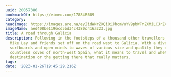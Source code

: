 ```yaml
---
uuid: 20057386
bookmarkOf: https://vimeo.com/178848689
category: 
headImage: https://images.are.na/eyJidWNrZXQiOiJhcmVuYV9pbWFnZXMiLCJrZXkiOiIyMDA1NzM4Ni9vcmlnaW5hbF9hZWQ0MDhiZTExOTZjZDViZDM0YzQzODBjNDE2YTIyMy5qcGciLCJlZGl0cyI6eyJyZXNpemUiOnsid2lkdGgiOjEyMDAsImhlaWdodCI6MTIwMCwiZml0IjoiaW5zaWRlIiwid2l0aG91dEVubGFyZ2VtZW50Ijp0cnVlfSwid2VicCI6eyJxdWFsaXR5Ijo5MH0sImpwZWciOnsicXVhbGl0eSI6OTB9LCJyb3RhdGUiOm51bGx9fQ==?bc=0
imageName: aed408be1196cd5bd34c4380c416a223.jpg
title: A road through Galicia
description: Following in the footsteps of a thousand other travellers, Reef teamrider
  Mike Lay and friends set off on the road west to Galicia. With a diverse range of
  surfboards and open minds to waves of various size and quality they explore the
  countless coves of north-west Spain, what it means to travel and whether it is the
  destination or the getting there that really matters.
tags: 
date: '2023-01-26T19:45:29.216Z'
---
```

